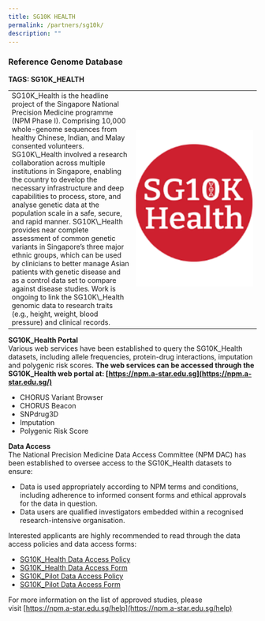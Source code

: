 ```yaml
---
title: SG10K HEALTH
permalink: /partners/sg10k/
description: ""
---
```

### Reference Genome Database

**TAGS:&nbsp;SG10K\_HEALTH**

<table>
	<tbody>
		<tr>
			<td style="width:50%">
SG10K_Health is the headline project of the Singapore National Precision Medicine programme (NPM Phase I). Comprising 10,000 whole-genome sequences from healthy Chinese, Indian, and Malay consented volunteers. SG10K\_Health involved a research collaboration across multiple institutions in Singapore, enabling the country to develop the necessary infrastructure and deep capabilities to process, store, and analyse genetic data at the population scale in a safe, secure, and rapid manner. SG10K\_Health provides near complete assessment of common genetic variants in Singapore’s three major ethnic groups, which can be used by clinicians to better manage Asian patients with genetic disease and as a control data set to compare against disease studies. Work is ongoing to link the SG10K\_Health genomic data to research traits (e.g., height, weight, blood pressure) and clinical records.
			</td>
			<td style="width:50%">
				<img src="/images/Collaborate/Partners/partnerlogo2.png">
			</td>
		</tr>
	</tbody>
</table>
			
**SG10K\_Health Portal**  
Various web services have been established to query the SG10K\_Health datasets, including allele frequencies, protein-drug interactions, imputation and polygenic risk scores.&nbsp;**The web services can be accessed through the SG10K\_Health web portal at:&nbsp;[https://npm.a-star.edu.sg](https://npm.a-star.edu.sg/)**

*   CHORUS Variant Browser
*   CHORUS Beacon
*   SNPdrug3D
*   Imputation
*   Polygenic Risk Score

**Data Access**  
The National Precision Medicine Data Access Committee (NPM DAC) has been established to oversee access to the SG10K\_Health datasets to ensure:

*   Data is used appropriately according to NPM terms and conditions, including adherence to informed consent forms and ethical approvals for the data in question.
*   Data users are qualified investigators embedded within a recognised research-intensive organisation.

Interested applicants are highly recommended to read through the data access policies and data access forms:

*   [SG10K\_Health Data Access Policy](https://www.a-star.edu.sg/docs/librariesprovider11/npm/SG10K_Health_Data_Access_Policy.pdf)
*   [SG10K\_Health Data Access Form](https://www.a-star.edu.sg/docs/librariesprovider11/npm/sg10k_health_data_access_form.docx)
*   [SG10K\_Pilot Data Access Policy](https://www.a-star.edu.sg/docs/librariesprovider11/npm/SG10K_Pilot_Data_Access_Policy.pdf)
*   [SG10K\_Pilot Data Access Form](https://www.a-star.edu.sg/docs/librariesprovider11/npm/SG10K_Pilot_Data_Access_Form.docx)

For more information on the list of approved studies, please visit&nbsp;[https://npm.a-star.edu.sg/help](https://npm.a-star.edu.sg/help)